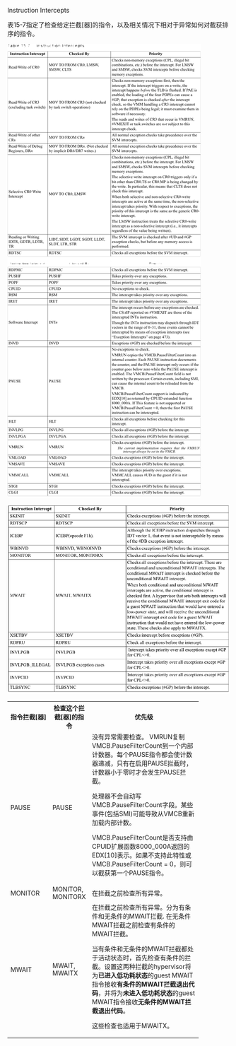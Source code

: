Instruction Intercepts

表15-7指定了检查给定拦截[器]的指令，以及相关情况下相对于异常如何对截获排序的指令。

![2020-11-02-23-38-51.png](./images/2020-11-02-23-38-51.png)

![2020-11-02-23-39-24.png](./images/2020-11-02-23-39-24.png)

<table>
    <tr>
        <th>指令拦截[器]</th>
        <th width="23">检查这个拦截[器]的指令</th>
        <th width="235">优先级</th>
    </tr>
    <tr>
        <td>PAUSE</td>
        <td>PAUSE</td>
        <td>
        没有异常需要检查。
        VMRUN复制VMCB.PauseFilterCount到一个内部计数器。每个PAUSE指令都会使计数器递减，只有在启用PAUSE拦截时，计数器小于零时才会发生PAUSE拦截。<p><p>
        处理器不会自动写VMCB.PauseFilterCount字段。某些事件(包括SMI)可能导致从VMCB重新加载内部计数。<p><p>
        VMCB.PauseFilterCount是否支持由CPUID扩展函数8000_000A返回的EDX[10]表示。如果不支持此特性或VMCB.PauseFilterCount = 0，则可以截获第一个PAUSE指令。
        </td>
    </tr>
    <tr>
        <td>MONITOR</td>
        <td>MONITOR, MONITORX</td>
        <td>
        在拦截之前检查所有异常。
        </td>
    </tr>
    <tr>
        <td>MWAIT</td>
        <td>MWAIT, MWAITX</td>
        <td>
        在拦截之前检查所有异常。分为有条件和无条件的MWAIT拦截. 在无条件MWAIT拦截之前检查有条件的MWAIT拦截。<p><p>
        当有条件和无条件的MWAIT拦截都处于活动状态时，首先检查有条件的拦截。设置这两种拦截的hypervisor将为<b>已进入低功耗状态</b>的guest MWAIT指令接收<b>有条件的MWAIT拦截退出代码</b>，并将为<b>未进入低功耗状态</b>的guest MWAIT指令接收<b>无条件的MWAIT拦截退出代码</b>。<p><p>
        这些检查也适用于MWAITX。
        </td>
    </tr>
</table>